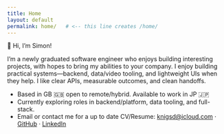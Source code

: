 ```yaml
---
title: Home
layout: default
permalink: home/   # <-- this line creates /home/
---
```


<p class="intro-line">
  <span class="emoji">👋</span> Hi, I’m Simon!
</p>
<p class="intro">
I’m a newly graduated software engineer who enjoys building interesting projects, with hopes to bring my abilities to your company. I enjoy building practical systems—backend, data/video tooling, and lightweight UIs when they help. I like clear APIs, measurable outcomes, and clean handoffs.
</p>

- Based in GB 🇬🇧 open to remote/hybrid. Available to work in JP 🇯🇵 
- Currently exploring roles in backend/platform, data tooling, and full-stack.
- Email or contact me for a up to date CV/Resume: <a href="mailto:knigsd@icloud.com">knigsd@icloud.com</a> · <a href="https://github.com/simondsknight" target="_blank" rel="noopener">GitHub</a> · <a href="https://www.linkedin.com/in/simon-knight-a37643230" target="_blank" rel="noopener">LinkedIn</a>









